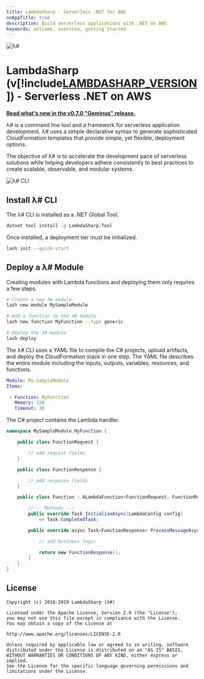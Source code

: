 ```yaml
---
title: LambdaSharp - Serverless .NET for AWS
noAppTitle: true
description: Build serverless applications with .NET on AWS
keywords: welcome, overview, getting started
---
```

![λ#](~/images/LambdaSharpLogo.png)

# LambdaSharp (v[!include[LAMBDASHARP_VERSION](version.txt)]) - Serverless .NET on AWS

**[Read what's new in the v0.7.0 "Geminus" release.](~/articles/ReleaseNotes-Geminus.md)**

λ# is a command line tool and a framework for serverless application development. λ# uses a simple declarative syntax to generate sophisticated CloudFormation templates that provide simple, yet flexible, deployment options.

The objective of λ# is to accelerate the development pace of serverless solutions while helping developers adhere consistently to best practices to create scalable, observable, and modular systems.

![λ# CLI](~/images/LashAnsiColor-WIP.gif)

## Install λ# CLI

The λ# CLI is installed as a .NET Global Tool.

```bash
dotnet tool install -g LambdaSharp.Tool
```

Once installed, a deployment tier must be initialized.
```bash
lash init --quick-start
```

## Deploy a λ# Module

Creating modules with Lambda functions and deploying them only requires a few steps.

```bash
# Create a new λ# module
lash new module MySampleModule

# Add a function to the λ# module
lash new function MyFunction --type generic

# Deploy the λ# module
lash deploy
```

The λ# CLI uses a YAML file to compile the C# projects, upload artifacts, and deploy the CloudFormation stack in one step. The YAML file describes the entire module including the inputs, outputs, variables, resources, and functions.

```yaml
Module: My.SampleModule
Items:

 - Function: MyFunction
   Memory: 128
   Timeout: 30
```

The C# project contains the Lambda handler.

```csharp
namespace MySampleModule.MyFunction {

    public class FunctionRequest {

        // add request fields
    }

    public class FunctionResponse {

        // add response fields
    }

    public class Function : ALambdaFunction<FunctionRequest, FunctionResponse> {

        //--- Methods ---
        public override Task InitializeAsync(LambdaConfig config)
            => Task.CompletedTask;

        public override async Task<FunctionResponse> ProcessMessageAsync(FunctionRequest request) {

            // add business logic

            return new FunctionResponse();
        }
    }
}
```

## License

```
Copyright (c) 2018-2019 LambdaSharp (λ#)

Licensed under the Apache License, Version 2.0 (the "License");
you may not use this file except in compliance with the License.
You may obtain a copy of the License at

http://www.apache.org/licenses/LICENSE-2.0

Unless required by applicable law or agreed to in writing, software
distributed under the License is distributed on an "AS IS" BASIS,
WITHOUT WARRANTIES OR CONDITIONS OF ANY KIND, either express or implied.
See the License for the specific language governing permissions and
limitations under the License.
```